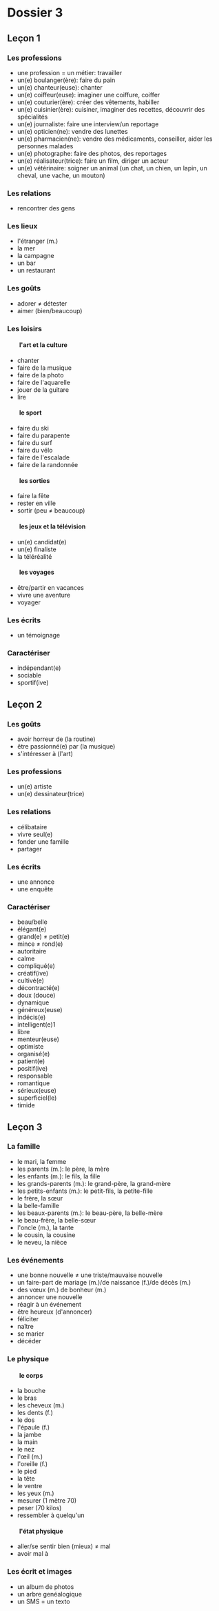 # Dossier 3

## Leçon 1

### Les professions

- une profession = un métier: travailler
- un(e) boulanger(ère): faire du pain
- un(e) chanteur(euse): chanter
- un(e) coiffeur(euse): imaginer une coiffure, coiffer
- un(e) couturier(ère): créer des vêtements, habiller
- un(e) cuisinier(ère): cuisiner, imaginer des recettes, découvrir des spécialités
- un(e) journaliste: faire une interview/un reportage
- un(e) opticien(ne): vendre des lunettes
- un(e) pharmacien(ne): vendre des médicaments, conseiller, aider les personnes malades
- un(e) photographe: faire des photos, des reportages
- un(e) réalisateur(trice): faire un film, diriger un acteur
- un(e) vétérinaire: soigner un animal (un chat, un chien, un lapin, un cheval, une vache, un mouton)

### Les relations

- rencontrer des gens

### Les lieux

- l'étranger (m.)
- la mer
- la campagne
- un bar
- un restaurant

### Les goûts

- adorer ≠ détester
- aimer (bien/beaucoup)

### Les loisirs

#### &emsp;&emsp;l'art et la culture

- chanter
- faire de la musique
- faire de la photo
- faire de l'aquarelle
- jouer de la guitare
- lire

#### &emsp;&emsp;le sport

- faire du ski
- faire du parapente
- faire du surf
- faire du vélo
- faire de l'escalade
- faire de la randonnée

#### &emsp;&emsp;les sorties

- faire la fête
- rester en ville
- sortir (peu ≠ beaucoup)

#### &emsp;&emsp;les jeux et la télévision

- un(e) candidat(e)
- un(e) finaliste
- la téléréalité

#### &emsp;&emsp;les voyages

- être/partir en vacances
- vivre une aventure
- voyager

### Les écrits

- un témoignage

### Caractériser

- indépendant(e)
- sociable
- sportif(ive)

## Leçon 2

### Les goûts

- avoir horreur de (la routine)
- être passionné(e) par (la musique)
- s'intéresser à (l'art)

### Les professions

- un(e) artiste
- un(e) dessinateur(trice)

### Les relations

- célibataire
- vivre seul(e)
- fonder une famille
- partager

### Les écrits

- une annonce
- une enquête

### Caractériser

- beau/belle
- élégant(e)
- grand(e) ≠ petit(e)
- mince ≠ rond(e)
- autoritaire
- calme
- compliqué(e)
- créatif(ive)
- cultivé(e)
- décontracté(e)
- doux (douce)
- dynamique
- généreux(euse)
- indécis(e)
- intelligent(e)1
- libre
- menteur(euse)
- optimiste
- organisé(e)
- patient(e)
- positif(ive)
- responsable
- romantique
- sérieux(euse)
- superficiel(le)
- timide

## Leçon 3

### La famille

- le mari, la femme
- les parents (m.): le père, la mère
- les enfants (m.): le fils, la fille
- les grands-parents (m.): le grand-père, la grand-mère
- les petits-enfants (m.): le petit-fils, la petite-fille
- le frère, la sœur
- la belle-famille
- les beaux-parents (m.): le beau-père, la belle-mère
- le beau-frère, la belle-sœur
- l'oncle (m.), la tante
- le cousin, la cousine
- le neveu, la nièce

### Les événements

- une bonne nouvelle ≠ une triste/mauvaise nouvelle
- un faire-part de mariage (m.)/de naissance (f.)/de décès (m.)
- des vœux (m.) de bonheur (m.)
- annoncer une nouvelle
- réagir à un événement
- être heureux (d'annoncer)
- féliciter
- naître
- se marier
- décéder

### Le physique

#### &emsp;&emsp;le corps

- la bouche
- le bras
- les cheveux (m.)
- les dents (f.)
- le dos
- l'épaule (f.)
- la jambe
- la main
- le nez
- l'œil (m.)
- l'oreille (f.)
- le pied
- la tête
- le ventre
- les yeux (m.)
- mesurer (1 mètre 70)
- peser (70 kilos)
- ressembler à quelqu'un

#### &emsp;&emsp;l'état physique

- aller/se sentir bien (mieux) ≠ mal
- avoir mal à

### Les écrit et images

- un album de photos
- un arbre genéalogique
- un SMS = un texto
